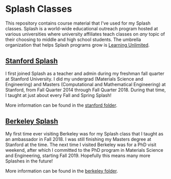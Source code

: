 # Splash Classes
This repository contains course material that I've used for my Splash classes. Splash is a world-wide educational outreach program hosted at various universities where university affiliates teach classes on *any* topic of their choosing to middle and high school students. The umbrella organization that helps Splash programs grow is [Learning Unlimited](https://www.learningu.org/).

## [Stanford Splash](https://stanfordesp.org/)
I first joined Splash as a teacher and admin during my freshman fall quarter at Stanford University. I did my undergrad (Materials Science and Engineering) and Masters (Computational and Mathematical Engineering) at Stanford, from Fall Quarter 2014 through Fall Quarter 2018. During that time, I taught at just about every Fall and Spring Splash!

More information can be found in the [stanford folder](stanford/README.md).

## [Berkeley Splash](https://berkeley.learningu.org/)
My first time ever visiting Berkeley was for my Splash class that I taught as an ambassador in Fall 2018. I was still finishing my Masters degree at Stanford at the time. The next time I visited Berkeley was for a PhD visit weekend, after which I committed to the PhD program in Materials Science and Engineering, starting Fall 2019. Hopefully this means many more Splashes in the future!

More information can be found in the [berkeley folder](berkeley/README.md).
